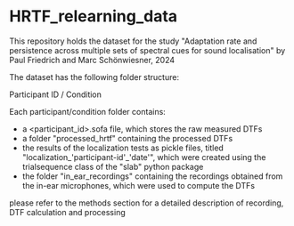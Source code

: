 # HRTF_relearning_data
This repository holds the dataset for the study "Adaptation rate and persistence across multiple sets of spectral cues for sound localisation" 
by Paul Friedrich and Marc Schönwiesner, 2024

The dataset has the following folder structure:

Participant ID / Condition 

Each participant/condition folder contains:
- a <participant_id>.sofa file, which stores the raw measured DTFs
- a folder "processed_hrtf" containing the processed DTFs
- the results of the localization tests as pickle files, titled "localization_'participant-id'_'date'", 
  which were created using the trialsequence class of the "slab" python package
- the folder "in_ear_recordings" containing the recordings obtained from the in-ear microphones, which were used to compute the DTFs

please refer to the methods section for a detailed description of recording, DTF calculation and processing

